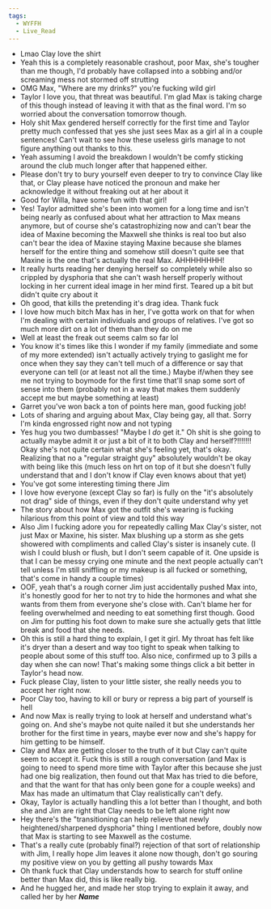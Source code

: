 ```yaml
---
tags:
  - WYFFH
  - Live_Read
---
```

* Lmao Clay love the shirt
* Yeah this is a completely reasonable crashout, poor Max, she's tougher than me though, I'd probably have collapsed into a sobbing and/or screaming mess not stormed off strutting
* OMG Max, "Where are my drinks?" you're fucking wild girl
* Taylor I love you, that threat was beautiful. I'm glad Max is taking charge of this though instead of leaving it with that as the final word. I'm so worried about the conversation tomorrow though.
* Holy shit Max gendered herself correctly for the first time and Taylor pretty much confessed that yes she just sees Max as a girl al in a couple sentences! Can't wait to see how these useless girls manage to not figure anything out thanks to this.
* Yeah assuming I avoid the breakdown I wouldn't be comfy sticking around the club much longer after that happened either. 
* Please don't try to bury yourself even deeper to try to convince Clay like that, or Clay please have noticed the pronoun and make her acknowledge it without freaking out at her about it
* Good for Willa, have some fun with that girl!
* Yes! Taylor admitted she's been into women for a long time and isn't being nearly as confused about what her attraction to Max means anymore, but of course she's catastrophizing now and can't bear the idea of Maxine becoming the Maxwell she thinks is real too but also can't bear the idea of Maxine staying Maxine because she blames herself for the entire thing and somehow still doesn't quite see that Maxine is the one that's actually the real Max. AHHHHHHHH!
* It really hurts reading her denying herself so completely while also so crippled by dysphoria that she can't wash herself properly without locking in her current ideal image in her mind first. Teared up a bit but didn't quite cry about it
* Oh good, that kills the pretending it's drag idea. Thank fuck
* I love how much bitch Max has in her, I've gotta work on that for when I'm dealing with certain individuals and groups of relatives. I've got so much more dirt on a lot of them than they do on me
* Well at least the freak out seems calm so far lol
* You know it's times like this I wonder if my family (immediate and some of my more extended) isn't actually actively trying to gaslight me for once when they say they can't tell much of a difference or say that everyone can tell (or at least not all the time.) Maybe if/when they see me not trying to boymode for the first time that'll snap some sort of sense into them (probably not in a way that makes them suddenly accept me but maybe something at least)
* Garret you've won back a ton of points here man, good fucking job!
* Lots of sharing and arguing about Max, Clay being gay, all that. Sorry I'm kinda engrossed right now and not typing
* Yes hug you two dumbasses! "Maybe I *do* get it." Oh shit is she going to actually maybe admit it or just a bit of it to both Clay and herself?!!!!!!! Okay she's not quite certain what she's feeling yet, that's okay. Realizing that no a "regular straight guy" absolutely wouldn't be okay with being like this (much less on hrt on top of it but she doesn't fully understand that and I don't know if Clay even knows about that yet)
* You've got some interesting timing there Jim
* I love how everyone (except Clay so far) is fully on the "it's absolutely not drag" side of things, even if they don't quite understand why yet
* The story about how Max got the outfit she's wearing is fucking hilarious from this point of view and told this way
* Also Jim I fucking adore you for repeatedly calling Max Clay's sister, not just Max or Maxine, his sister. Max blushing up a storm as she gets showered with compliments and called Clay's sister is insanely cute. (I wish I could blush or flush, but I don't seem capable of it. One upside is that I can be messy crying one minute and the next people actually can't tell unless I'm still sniffling or my makeup is all fucked or something, that's come in handy a couple times)
* OOF, yeah that's a rough corner Jim just accidentally pushed Max into, it's honestly good for her to not try to hide the hormones and what she wants from them from everyone she's close with. Can't blame her for feeling overwhelmed and needing to eat something first though. Good on Jim for putting his foot down to make sure she actually gets that little break and food that she needs.
* Oh this is still a hard thing to explain, I get it girl. My throat has felt like it's dryer than a desert and way too tight to speak when talking to people about some of this stuff too. Also nice, confirmed up to 3 pills a day when she can now! That's making some things click a bit better in Taylor's head now.
* Fuck please Clay, listen to your little sister, she really needs you to accept her right now. 
* Poor Clay too, having to kill or bury or repress a big part of yourself is hell
* And now Max is really trying to look at herself and understand what's going on. And she's maybe not quite nailed it but she understands her brother for the first time in years, maybe ever now and she's happy for him getting to be himself.
* Clay and Max are getting closer to the truth of it but Clay can't quite seem to accept it. Fuck this is still a rough conversation (and Max is going to need to spend more time with Taylor after this because she just had one big realization, then found out that Max has tried to die before, and that the want for that has only been gone for a couple weeks) and Max has made an ultimatum that Clay realistically can't defy.
* Okay, Taylor is actually handling this a lot better than I thought, and both she and Jim are right that Clay needs to be left alone right now
* Hey there's the "transitioning can help relieve that newly heightened/sharpened dysphoria" thing I mentioned before, doubly now that Max is starting to see Maxwell as the costume.
* That's a really cute (probably final?) rejection of that sort of relationship with Jim, I really hope Jim leaves it alone now though, don't go souring my positive view on you by getting all pushy towards Max 
* Oh thank fuck that Clay understands how to search for stuff online better than Max did, this is like really big. 
* And he hugged her, and made her stop trying to explain it away, and called her by her ***Name***
